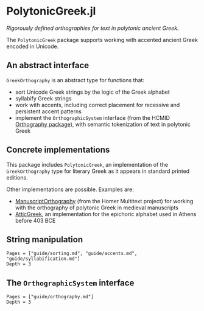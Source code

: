 # PolytonicGreek.jl


*Rigorously defined orthographies for text in polytonic ancient Greek.* 

The `PolytonicGreek` package supports working with accented ancient Greek encoded in Unicode.  


## An abstract interface

`GreekOrthography` is an abstract  type for functions that:


- sort Unicode Greek strings by the logic of the Greek alphabet
- syllabify Greek strings
-  work with accents, including correct placement for recessive and persistent accent patterns
- implement the `OrthographicSystem` interface (from the HCMID [Orthography package](https://hcmid.github.io/Orthography.jl/stable/)), with semantic tokenization of text in polytonic Greek


## Concrete implementations

This package  includes `PolytonicGreek`, an implementation of the `GreekOrthography` type for literary Greek as it appears in standard printed editions. 

Other implementations are possible. Examples are:


- [ManuscriptOrthography](https://homermultitext.github.io/ManuscriptOrthography.jl/stable/) (from the Homer Multitext project) for working with the orthography of polytonic Greek in medieval manuscripts
- [AtticGreek](https://github.com/neelsmith/AtticGreek.jl), an implementation for the epichoric alphabet used in Athens before 403 BCE


## String manipulation

```@contents
Pages = ["guide/sorting.md", "guide/accents.md", "guide/syllabification.md"]
Depth = 3
```


## The `OrthographicSystem`  interface

```@contents
Pages = ["guide/orthography.md"]
Depth = 3
```